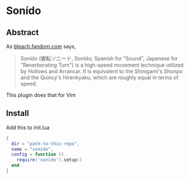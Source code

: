 # Sonído

## Abstract

As [bleach.fandom.com](https://bleach.fandom.com/wiki/Son%C3%ADdo) says, 

> Sonído (響転ソニード, Sonīdo; Spanish for "Sound", Japanese for "Reverberating Turn") is a high-speed movement technique utilized by Hollows and Arrancar. It is equivalent to the Shinigami's Shunpo and the Quincy's Hirenkyaku, which are roughly equal in terms of speed. 

This plugin does that for Vim

## Install

Add this to init.lua

```.lua
{
  dir = "path-to-this-repo", 
  name = "sonido",
  config = function ()
    require('sonido').setup()
  end
}
```